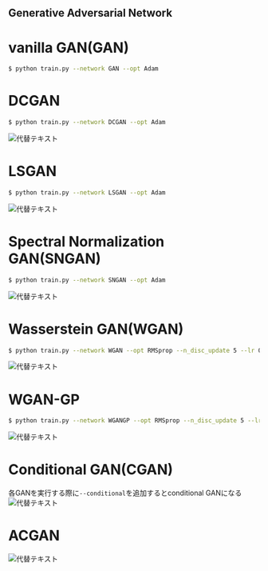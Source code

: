 Generative Adversarial Network
--
# vanilla GAN(GAN)
```bash
$ python train.py --network GAN --opt Adam 
```

# DCGAN
```bash
$ python train.py --network DCGAN --opt Adam 
```
![代替テキスト](../sample_results/GAN/DCGAN.png)

# LSGAN
```bash
$ python train.py --network LSGAN --opt Adam 
```
![代替テキスト](../sample_results/GAN/LSGAN.png)

# Spectral Normalization GAN(SNGAN)
```bash
$ python train.py --network SNGAN --opt Adam
```
![代替テキスト](../sample_results/GAN/SNGAN.png)

# Wasserstein GAN(WGAN)
```bash
$ python train.py --network WGAN --opt RMSprop --n_disc_update 5 --lr 0.00005
```
![代替テキスト](../sample_results/GAN/WGAN.png)

# WGAN-GP  
```bash
$ python train.py --network WGANGP --opt RMSprop --n_disc_update 5 --lr 0.00005
```
![代替テキスト](../sample_results/GAN/WGANGP.png)

# Conditional GAN(CGAN)
各GANを実行する際に```--conditional```を追加するとconditional GANになる
![代替テキスト](../sample_results/GAN/cGAN.png)

# ACGAN
![代替テキスト](../sample_results/GAN/ACGAN.png)